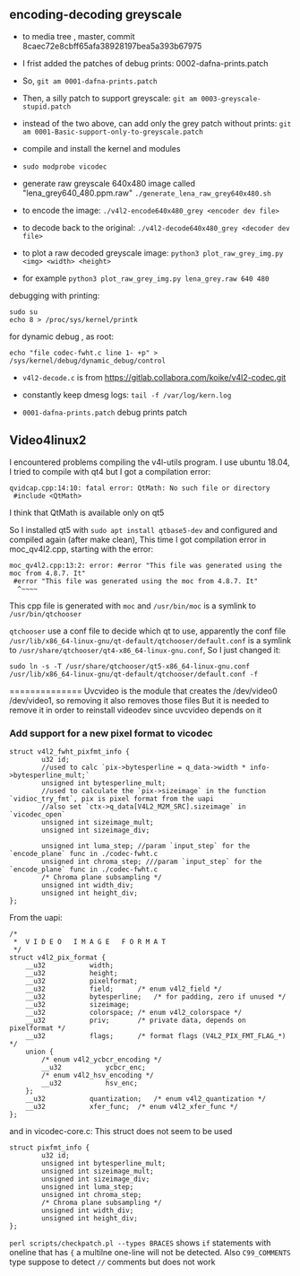 ## encoding-decoding greyscale

* to media tree , master, commit 8caec72e8cbff65afa38928197bea5a393b67975

* I frist added the patches of debug prints: 0002-dafna-prints.patch

* So, `git am 0001-dafna-prints.patch`

* Then, a silly patch to support greyscale: `git am 0003-greyscale-stupid.patch`

* instead of the two above, can add only the grey patch without prints: `git am 0001-Basic-support-only-to-greyscale.patch` 

* compile and install the kernel and modules

* `sudo modprobe vicodec`

* generate raw greyscale 640x480 image called "lena_grey640_480.ppm.raw" `./generate_lena_raw_grey640x480.sh`

* to encode the image: `./v4l2-encode640x480_grey <encoder dev file>`

* to decode back to the original: `./v4l2-decode640x480_grey <decoder dev file>`

* to plot a raw decoded greyscale image: `python3 plot_raw_grey_img.py <img> <width> <height>`

* for example `python3 plot_raw_grey_img.py lena_grey.raw 640 480`


debugging with printing:

```
sudo su
echo 8 > /proc/sys/kernel/printk
```

for dynamic debug , as root:

```
echo "file codec-fwht.c line 1- +p" > /sys/kernel/debug/dynamic_debug/control
```
* `v4l2-decode.c` is from https://gitlab.collabora.com/koike/v4l2-codec.git

* constantly keep dmesg logs: `tail -f /var/log/kern.log`

* `0001-dafna-prints.patch` debug prints patch


## Video4linux2


I encountered problems compiling the v4l-utils program.
I use ubuntu 18.04, I tried to compile with qt4 but I got a compilation error:

```
qvidcap.cpp:14:10: fatal error: QtMath: No such file or directory
 #include <QtMath>
```

I think that QtMath is available only on qt5

So I installed qt5 with `sudo apt install qtbase5-dev` and configured and compiled again (after make clean),
This time I got compilation error in  moc_qv4l2.cpp, starting with the error:

```
moc_qv4l2.cpp:13:2: error: #error "This file was generated using the moc from 4.8.7. It"
 #error "This file was generated using the moc from 4.8.7. It"
  ^~~~~
```

This cpp file is generated with `moc`  and  `/usr/bin/moc` is a symlink to `/usr/bin/qtchooser` 

`qtchooser` use a conf file to decide which qt to use, apparently the conf file 
`/usr/lib/x86_64-linux-gnu/qt-default/qtchooser/default.conf`
is a symlink to `/usr/share/qtchooser/qt4-x86_64-linux-gnu.conf`,
So I just changed it:

```
sudo ln -s -T /usr/share/qtchooser/qt5-x86_64-linux-gnu.conf /usr/lib/x86_64-linux-gnu/qt-default/qtchooser/default.conf -f
```

==============
Uvcvideo is the module that creates the /dev/video0  /dev/video1, so removing it also removes those files
But it is needed to remove it in order to reinstall videodev since uvcvideo depends on it


### Add support for a new pixel format to vicodec

```
struct v4l2_fwht_pixfmt_info {
        u32 id;
        //used to calc `pix->bytesperline = q_data->width * info->bytesperline_mult;`
        unsigned int bytesperline_mult;
        //used to calculate the `pix->sizeimage` in the function `vidioc_try_fmt`, pix is pixel format from the uapi
        //also set `ctx->q_data[V4L2_M2M_SRC].sizeimage` in `vicodec_open`
        unsigned int sizeimage_mult;
        unsigned int sizeimage_div;
        
        unsigned int luma_step; //param `input_step` for the `encode_plane` func in ./codec-fwht.c
        unsigned int chroma_step; ///param `input_step` for the `encode_plane` func in ./codec-fwht.c
        /* Chroma plane subsampling */
        unsigned int width_div;
        unsigned int height_div;
};
```

From the uapi:

```
/*
 *	V I D E O   I M A G E   F O R M A T
 */
struct v4l2_pix_format {
	__u32			width;
	__u32			height;
	__u32			pixelformat;
	__u32			field;		/* enum v4l2_field */
	__u32			bytesperline;	/* for padding, zero if unused */
	__u32			sizeimage;
	__u32			colorspace;	/* enum v4l2_colorspace */
	__u32			priv;		/* private data, depends on pixelformat */
	__u32			flags;		/* format flags (V4L2_PIX_FMT_FLAG_*) */
	union {
		/* enum v4l2_ycbcr_encoding */
		__u32			ycbcr_enc;
		/* enum v4l2_hsv_encoding */
		__u32			hsv_enc;
	};
	__u32			quantization;	/* enum v4l2_quantization */
	__u32			xfer_func;	/* enum v4l2_xfer_func */
};
```
and in vicodec-core.c:
This struct does not seem to be used
```
struct pixfmt_info {
        u32 id;
        unsigned int bytesperline_mult;
        unsigned int sizeimage_mult;
        unsigned int sizeimage_div;
        unsigned int luma_step;
        unsigned int chroma_step;
        /* Chroma plane subsampling */
        unsigned int width_div;
        unsigned int height_div;
};

```
`perl scripts/checkpatch.pl --types BRACES` shows `if` statements with oneline that has `{`
a multilne one-line will not be detected.
Also `C99_COMMENTS` type suppose to detect `//` comments but does not work


